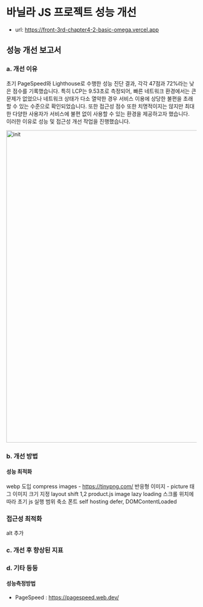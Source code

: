 # 바닐라 JS 프로젝트 성능 개선

- url: https://front-3rd-chapter4-2-basic-omega.vercel.app

## 성능 개선 보고서

<!-- 가독성을 위해 표 형식으로 정리하는것을 추천합니다. -->

### a. 개선 이유
초기 PageSpeed와 Lighthouse로 수행한 성능 진단 결과, 각각 47점과 72%라는 낮은 점수를 기록했습니다. 특히 LCP는 9.53초로 측정되어, 빠른 네트워크 환경에서는 큰 문제가 없었으나 네트워크 상태가 다소 열악한 경우 서비스 이용에 상당한 불편을 초래할 수 있는 수준으로 확인되었습니다. 또한 접근성 점수 또한 치명적이지는 않지만 최대한 다양한 사용자가 서비스에 불편 없이 사용할 수 있는 환경을 제공하고자 했습니다.         
이러한 이유로 성능 및 접근성 개선 작업을 진행했습니다.

<img width="824" alt="init" src="https://github.com/user-attachments/assets/d3aa2185-4d0e-4157-8f8b-2cec158e10c7">


### b. 개선 방법
#### 성능 최적화
webp 도입
compress images - https://tinypng.com/
반응형 이미지 - picture 태그
이미지 크기 지정
layout shift 1,2
product.js image lazy loading
스크롤 위치에 따라 초기 js 실행 범위 축소
폰트 self hosting
defer, DOMContentLoaded

### 접근성 최적화
alt 추가


### c. 개선 후 향상된 지표

### d. 기타 등등
#### 성능측정방법
- PageSpeed : https://pagespeed.web.dev/

